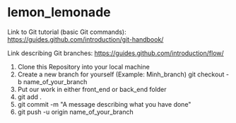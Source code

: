 # lemon_lemonade

Link to Git tutorial (basic Git commands): https://guides.github.com/introduction/git-handbook/

Link describing Git branches: https://guides.github.com/introduction/flow/

1. Clone this Repository into your local machine
2. Create a new branch for yourself (Example: Minh_branch) 
   git checkout -b name_of_your_branch
3. Put our work in either front_end or back_end folder
4. git add . 
5. git commit -m "A message describing what you have done"
6. git push -u origin name_of_your_branch
